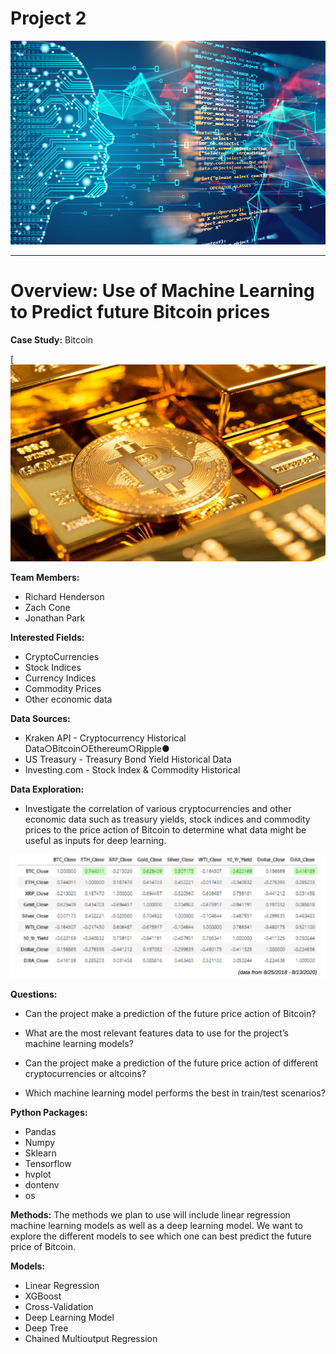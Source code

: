 # Project 2
![](https://github.com/HendersonRichardK/Project2/blob/project2/Images/how-to-develop-machine-learning-applications-for-business-featured.jpg)

---

# Overview: Use of Machine Learning to Predict future Bitcoin prices

**Case Study:**  Bitcoin 

[![Bitcoin](https://github.com/HendersonRichardK/Project2/blob/project2/Images/BTC.jpg)


**Team Members:**  
 * Richard Henderson
 * Zach Cone
 * Jonathan Park
        
**Interested Fields:**  
 * CryptoCurrencies
 * Stock Indices
 * Currency Indices
 * Commodity Prices
 * Other economic data
 
 **Data Sources:**  
 * Kraken API - Cryptocurrency Historical Data○Bitcoin○Ethereum○Ripple●
 * US Treasury - Treasury Bond Yield Historical Data
 * Investing.com - Stock Index & Commodity Historical 
 
 **Data Exploration:**
 * Investigate the correlation of various cryptocurrencies and other economic data such as treasury yields, stock indices and commodity prices to the price 
 action of Bitcoin to determine what data might be useful as inputs for deep learning.

![](https://github.com/HendersonRichardK/Project2/blob/project2/Images/cryptoclose.png)

**Questions:**

 * Can the project make a prediction of the future price action of Bitcoin?

 * What are the most relevant features data to use for the project’s machine learning models?

 * Can the project make a prediction of the future price action of different cryptocurrencies or altcoins?

 * Which machine learning model performs the best in train/test scenarios?

**Python Packages:** 
 * Pandas
 * Numpy
 * Sklearn
 * Tensorflow
 * hvplot
 * dontenv
 * os

**Methods:**  The methods we plan to use will include linear regression machine learning models as well as a deep learning model. We want to explore the different models to see which one can best predict the future price of Bitcoin.

**Models:** 
 * Linear Regression
 * XGBoost
 * Cross-Validation
 * Deep Learning Model
 * Deep Tree
 * Chained Multioutput Regression


